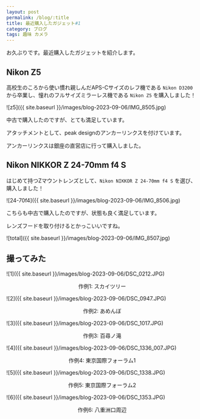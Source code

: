 ```yaml
---
layout: post
permalink: /blog/:title
title: 最近購入したガジェット#1
category: ブログ
tags: 趣味 カメラ
---
```

お久ぶりです。最近購入したガジェットを紹介します。
<!--more-->

## Nikon Z5

高校生のころから使い慣れ親しんだAPS-Cサイズのレフ機である `Nikon D3200` から卒業し、憧れのフルサイズミラーレス機である `Nikon Z5` を購入しました！

![z5]({{ site.baseurl }}/images/blog-2023-09-06/IMG_8505.jpg)

中古で購入したのですが、とても満足しています。

アタッチメントとして、peak designのアンカーリンクスを付けています。

アンカーリンクスは銀座の直営店に行って購入しました。

## Nikon NIKKOR Z 24-70mm f4 S

はじめて持つZマウントレンズとして、`Nikon NIKKOR Z 24-70mm f4 S` を選び、購入しました！

![24-70f4]({{ site.baseurl }}/images/blog-2023-09-06/IMG_8506.jpg)

こちらも中古で購入したのですが、状態も良く満足しています。

レンズフードを取り付けるとかっこいいですね。

![total]({{ site.baseurl }}/images/blog-2023-09-06/IMG_8507.jpg)

## 撮ってみた

![1]({{ site.baseurl }}/images/blog-2023-09-06/DSC_0212.JPG)
<div style="text-align: center">作例1: スカイツリー</div>

![2]({{ site.baseurl }}/images/blog-2023-09-06/DSC_0947.JPG)
<div style="text-align: center">作例2: あめんぼ</div>

![3]({{ site.baseurl }}/images/blog-2023-09-06/DSC_1017.JPG)
<div style="text-align: center">作例3: 百尋ノ滝</div>

![4]({{ site.baseurl }}/images/blog-2023-09-06/DSC_1336_007.JPG)
<div style="text-align: center">作例4: 東京国際フォーラム1</div>

![5]({{ site.baseurl }}/images/blog-2023-09-06/DSC_1338.JPG)
<div style="text-align: center">作例5: 東京国際フォーラム2</div>

![6]({{ site.baseurl }}/images/blog-2023-09-06/DSC_1353.JPG)
<div style="text-align: center">作例6: 八重洲口周辺</div>
